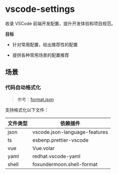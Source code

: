 # vscode-settings

收录 VSCode 前端开发配置，提升开发体验和项目规范。

**目标**

* 针对常用配置，给出推荐性的配置

* 提供各种常用场景的配置推荐

## 场景

### 代码自动格式化

> 参考：[format.json](./settings/format.json)

支持格式化以下文件：

|文件类型|依赖插件|
|-|-|
|json|vscode.json-language-features|
|ts|esbenp.prettier-vscode|
|vue|Vue.volar|
|yaml|redhat.vscode-yaml|
|shell|foxundermoon.shell-format|
